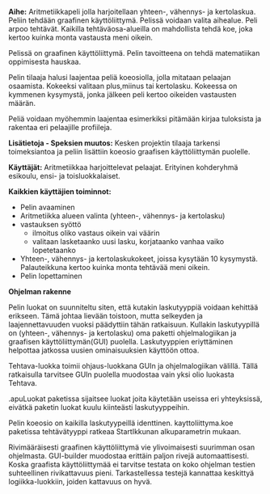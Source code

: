 **Aihe:** Aritmetiikkapeli jolla harjoitellaan yhteen-, vähennys- ja kertolaskua.
Peliin tehdään graafinen käyttöliittymä. Pelissä voidaan valita aihealue. Peli arpoo
tehtävät. Kaikilla tehtäväosa-alueilla on mahdollista tehdä koe, joka kertoo kuinka monta vastausta meni oikein.

Pelissä on graafinen käyttöliittymä. Pelin tavoitteena on tehdä matematiikan oppimisesta hauskaa.

Pelin tilaaja halusi laajentaa peliä koeosiolla, jolla mitataan pelaajan osaamista. Kokeeksi valitaan plus,miinus tai kertolasku.
Kokeessa on kymmenen kysymystä, jonka jälkeen peli kertoo oikeiden vastausten määrän.


Peliä voidaan myöhemmin laajentaa esimerkiksi pitämään kirjaa tuloksista ja rakentaa eri pelaajille profiileja.

**Lisätietoja - Speksien muutos:** 
Kesken projektin tilaaja tarkensi toimeksiantoa ja peliin lisättiin koeosio graafisen käyttöliittymän puolelle.


**Käyttäjät:** Aritmetiikkaa harjoittelevat pelaajat. Erityinen kohderyhmä esikoulu, ensi- ja toisluokkalaiset. 

**Kaikkien käyttäjien toiminnot:** 

- Pelin avaaminen
- Aritmetiikka alueen valinta (yhteen-, vähennys- ja  kertolasku)
- vastauksen syöttö
	- ilmoitus oliko vastaus oikein vai väärin
	- valitaan lasketaanko uusi lasku, korjataanko vanhaa vaiko lopetetaanko 
- Yhteen-, vähennys- ja kertolaskukokeet, joissa kysytään 10 kysymystä. Palauteikkuna kertoo kuinka monta tehtävää meni oikein.
- Pelin lopettaminen

**Ohjelman rakenne**

Pelin luokat on suunniteltu siten, että kutakin laskutyyppiä voidaan kehittää erikseen. Tämä johtaa lievään toistoon,
mutta selkeyden ja laajennettavuuden vuoksi päädyttiin tähän ratkaisuun. Kullakin laskutyypillä on (yhteen-, vähennys- ja kertolasku) oma paketti ohjelmalogiikan ja graafisen käyttöliittymän(GUI) puolella. Laskutyyppien eriyttäminen helpottaa jatkossa uusien ominaisuuksien käyttöön ottoa.

Tehtava-luokka toimii ohjaus-luokkana GUIn ja ohjelmalogiikan välillä. Tällä ratkaisulla tarvitsee GUIn puolella muodostaa vain yksi olio luokasta Tehtava.

.apuLuokat paketissa sijaitsee luokat joita käytetään useissa eri yhteyksissä, eivätkä paketin luokat kuulu kiinteästi laskutyyppeihin.

Pelin koeosio on kaikilla laskutyypeillä identtinen. kayttoliittyma.koe paketissa tehtävätyyppi ratkeaa StartIkkunan alkuparametrin mukaan.

Rivimääräisesti graafinen käyttöliittymä vie ylivoimaisesti suurimman osan ohjelmasta. GUI-builder muodostaa erittäin paljon rivejä automaattisesti. Koska graafista käyttöliittymää ei tarvitse testata on koko ohjelman testien suhteellinen rivikattavuus pieni. Tarkastellessa testejä kannattaa keskittyä logiikka-luokkiin, joiden kattavuus on hyvä. 
  
